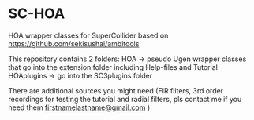 # SC-HOA
HOA wrapper classes for SuperCollider based on https://github.com/sekisushai/ambitools

This repository contains 2 folders:
HOA -> pseudo Ugen wrapper classes that go into the extension folder including Help-files and Tutorial
HOAplugins -> go into the SC3plugins folder 

There are additional sources you might need (FIR filters, 3rd order recordings for testing the tutorial and radial filters, pls contact me if you need them firstnamelastname@gmail.com  )
